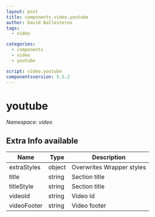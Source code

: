 ```yaml
---
layout: post
title: components.video.youtube
author: David Ballesteros
tags:
  - video

categories:
  - components
  - video
  - youtube

script: video.youtube
componentsversion: 5.5.2
---
```

# youtube

*Namespace: video*

## Extra Info available

| Name | Type | Description |
| --- | --- | --- |
| extraStyles | object | Overwrites Wrapper styles |
| title | string | Section title |
| titleStyle | string | Section title |
| videoId | string | Video Id |
| videoFooter | string | Video footer |
